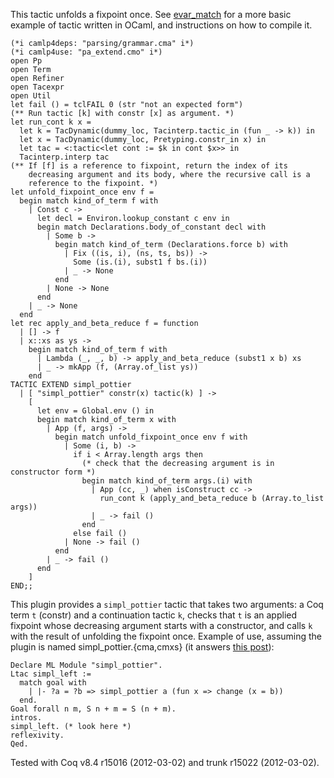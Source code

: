 This tactic unfolds a fixpoint once. See [evar\_match](evar_match) for a more basic example of tactic written in OCaml, and instructions on how to compile it.

    (*i camlp4deps: "parsing/grammar.cma" i*)
    (*i camlp4use: "pa_extend.cmo" i*)
    open Pp
    open Term
    open Refiner
    open Tacexpr
    open Util
    let fail () = tclFAIL 0 (str "not an expected form")
    (** Run tactic [k] with constr [x] as argument. *)
    let run_cont k x =
      let k = TacDynamic(dummy_loc, Tacinterp.tactic_in (fun _ -> k)) in
      let x = TacDynamic(dummy_loc, Pretyping.constr_in x) in
      let tac = <:tactic<let cont := $k in cont $x>> in
      Tacinterp.interp tac
    (** If [f] is a reference to fixpoint, return the index of its
        decreasing argument and its body, where the recursive call is a
        reference to the fixpoint. *)
    let unfold_fixpoint_once env f =
      begin match kind_of_term f with
        | Const c ->
          let decl = Environ.lookup_constant c env in
          begin match Declarations.body_of_constant decl with
            | Some b ->
              begin match kind_of_term (Declarations.force b) with
                | Fix ((is, i), (ns, ts, bs)) ->
                  Some (is.(i), subst1 f bs.(i))
                | _ -> None
              end
            | None -> None
          end
        | _ -> None
      end
    let rec apply_and_beta_reduce f = function
      | [] -> f
      | x::xs as ys ->
        begin match kind_of_term f with
          | Lambda (_, _, b) -> apply_and_beta_reduce (subst1 x b) xs
          | _ -> mkApp (f, (Array.of_list ys))
        end
    TACTIC EXTEND simpl_pottier
      | [ "simpl_pottier" constr(x) tactic(k) ] ->
        [
          let env = Global.env () in
          begin match kind_of_term x with
            | App (f, args) ->
              begin match unfold_fixpoint_once env f with
                | Some (i, b) ->
                  if i < Array.length args then
                    (* check that the decreasing argument is in constructor form *)
                    begin match kind_of_term args.(i) with
                      | App (cc, _) when isConstruct cc ->
                        run_cont k (apply_and_beta_reduce b (Array.to_list args))
                      | _ -> fail ()
                    end
                  else fail ()
                | None -> fail ()
              end
            | _ -> fail ()
          end
        ]
    END;;

This plugin provides a `simpl_pottier` tactic that takes two arguments: a Coq term `t` (constr) and a continuation tactic `k`, checks that `t` is an applied fixpoint whose decreasing argument starts with a constructor, and calls `k` with the result of unfolding the fixpoint once. Example of use, assuming the plugin is named simpl\_pottier.{cma,cmxs} (it answers [this post](http://article.gmane.org/gmane.science.mathematics.logic.coq.club/7934)):

    Declare ML Module "simpl_pottier".
    Ltac simpl_left :=
      match goal with
        | |- ?a = ?b => simpl_pottier a (fun x => change (x = b))
      end.
    Goal forall n m, S n + m = S (n + m).
    intros.
    simpl_left. (* look here *)
    reflexivity.
    Qed.

Tested with Coq v8.4 r15016 (2012-03-02) and trunk r15022 (2012-03-02).
